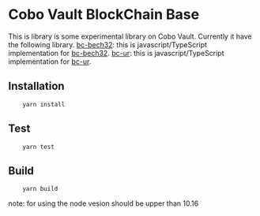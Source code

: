 # Cobo Vault BlockChain Base
This is library is some experimental library on Cobo Vault. Currently it have the following library.
[bc-bech32](https://github.com/CoboVault/cobo-vault-blockchain-base/tree/master/packages/bc-bech32): this is javascript/TypeScript implementation for [bc-bech32](https://github.com/BlockchainCommons/Research/blob/master/papers/bcr-0004-bc32.md).
[bc-ur](https://github.com/CoboVault/cobo-vault-blockchain-base/tree/master/packages/bc-ur): this is javascript/TypeScript implementation for [bc-ur](https://github.com/BlockchainCommons/Research/blob/master/papers/bcr-0005-ur.md).

## Installation

```
    yarn install
```

## Test

```
    yarn test
```

## Build

```
    yarn build
```

note: for using the node vesion should be upper than 10.16